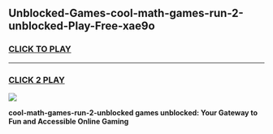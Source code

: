 
## Unblocked-Games-cool-math-games-run-2-unblocked-Play-Free-xae9o
<h3>
<a href="https://premium76.site?title=cool-math-games-run-2-unblocked&ref=18A1">CLICK TO PLAY</a></h3>
<hr>

<h3>
<a href="https://premium76.site?title=cool-math-games-run-2-unblocked&ref=18A1">CLICK 2 PLAY</a>
  
</h3>

<a href="https://premium76.site?title=cool-math-games-run-2-unblocked&ref=18A1"><img src="https://clearcache.store/games.png"></a>


**cool-math-games-run-2-unblocked games unblocked: Your Gateway to Fun and Accessible Online Gaming**
